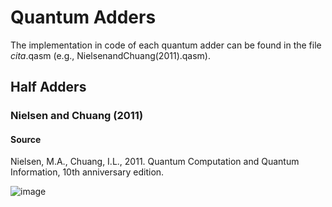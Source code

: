 # Quantum Adders
The implementation in code of each quantum adder can be found in the file *cita*.qasm (e.g., NielsenandChuang(2011).qasm).
## Half Adders

### Nielsen and Chuang (2011)
#### Source
Nielsen, M.A., Chuang, I.L., 2011. Quantum Computation and Quantum Information, 10th anniversary edition. 

![image](https://github.com/nelsongarrido/quantumAdders-/assets/6036814/1556c27b-8616-4284-b1bb-926274a8d498)
